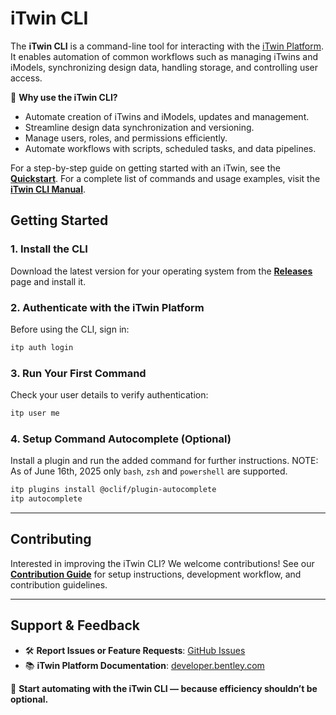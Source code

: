 # iTwin CLI

The **iTwin CLI** is a command-line tool for interacting with the [iTwin Platform](https://developer.bentley.com). It enables automation of common workflows such as managing iTwins and iModels, synchronizing design data, handling storage, and controlling user access.

🚀 **Why use the iTwin CLI?**
- Automate creation of iTwins and iModels, updates and management.
- Streamline design data synchronization and versioning.
- Manage users, roles, and permissions efficiently.
- Automate workflows with scripts, scheduled tasks, and data pipelines.

For a step-by-step guide on getting started with an iTwin, see the **[Quickstart](https://itwin.github.io/itwin-cli/#/quickstart)**. For a complete list of commands and usage examples, visit the **[iTwin CLI Manual](https://itwin.github.io/itwin-cli)**.

## **Getting Started**

### **1. Install the CLI**
Download the latest version for your operating system from the **[Releases](https://github.com/itwin/itwin-cli/releases)** page and install it.

### **2. Authenticate with the iTwin Platform**
Before using the CLI, sign in:
```bash
itp auth login
```

### **3. Run Your First Command**
Check your user details to verify authentication:
```bash
itp user me
```

### **4. Setup Command Autocomplete (Optional)**
Install a plugin and run the added command for further instructions.
NOTE: As of June 16th, 2025 only `bash`, `zsh` and `powershell` are supported.
```bash
itp plugins install @oclif/plugin-autocomplete
itp autocomplete
```
---

## **Contributing**
Interested in improving the iTwin CLI? We welcome contributions! See our **[Contribution Guide](./CONTRIBUTING.md)** for setup instructions, development workflow, and contribution guidelines.

---

## **Support & Feedback**
- 🛠 **Report Issues or Feature Requests**: [GitHub Issues](https://github.com/itwin/itwin-cli/issues)
- 📚 **iTwin Platform Documentation**: [developer.bentley.com](https://developer.bentley.com)

🚀 **Start automating with the iTwin CLI — because efficiency shouldn’t be optional.**
